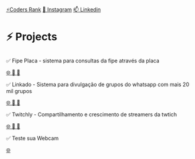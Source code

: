 <a href="https://profile.codersrank.io/user/devguerra">⚡Coders Rank</a>
<a href="https://instagram.com/dev_guerra">👯 Instagram</a>
<a href="https://www.linkedin.com/in/umroberto/">📫 Linkedin</a>


# <p>⚡ Projects</p>
<p>✅ Fipe Placa - sistema para consultas da fipe através da placa</p>
<p>
  <a href="https://www.fipeplaca.com.br" rel="nofollow noreferrer" align="justify">🌐 </a> 
  <a href="https://play.google.com/store/apps/details?id=com.mobird.ipvacarro" rel="nofollow noreferrer" align="justify">🤖 </a>
  <a href="https://apps.apple.com/us/app/ipva-tabela-fipe-pela-placa/id1599556747" rel="nofollow noreferrer" align="justify">📱 </a>
</p

<p>✅ Linkado - Sistema para divulgação de grupos do whatsapp com mais 20 mil grupos</p>
<p>
  <a href="https://www.linkado.app" rel="nofollow noreferrer" align="justify">🌐 </a> 
  <a href="https://play.google.com/store/apps/details?id=com.mobird.gruposlink" rel="nofollow noreferrer" align="justify">🤖 </a>
  <a href="https://apps.apple.com/us/app/twitchly-increase-your-growth/id6450406278" rel="nofollow noreferrer" align="justify">📱 </a>
</p>

<p>✅ Twitchly - Compartilhamento e crescimento de streamers da twtich</p>
<p>
  <a href="https://twitchly.io" rel="nofollow noreferrer" align="justify">🌐 </a> 
  <a href="https://play.google.com/store/apps/details?id=com.mobird.twitchly" rel="nofollow noreferrer" align="justify">🤖 </a>
  <a href="https://apps.apple.com/us/app/linkado-grupos-do-zap/id1565266000" rel="nofollow noreferrer" align="justify">📱</a>
</p>

<p>✅ Teste sua Webcam</p>
<p>
  <a href="http://www.mytestwebcam.com" rel="nofollow noreferrer" align="justify">🌐 </a>
</p>


